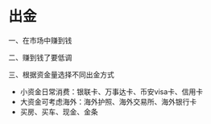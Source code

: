 # 出金

一、在市场中赚到钱

二、赚到钱了要低调

三、根据资金量选择不同出金方式

* 小资金日常消费：银联卡、万事达卡、币安visa卡、信用卡
* 大资金可考虑海外：海外护照、海外交易所、海外银行卡
* 买房、买车、现金、金条

